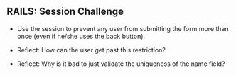 ## RAILS: Session Challenge

* Use the session to prevent any user from submitting the form more than once (even if he/she uses the back button).

* Reflect: How can the user get past this restriction?

* Reflect: Why is it bad to just validate the uniqueness of the name field?
